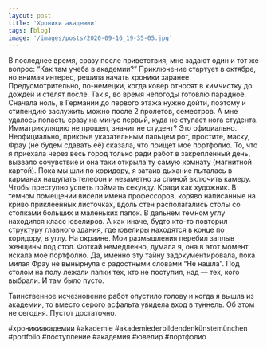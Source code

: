 ```yaml
---
layout: post
title: 'Хроники академии'
tags: [blog]
image: '/images/posts/2020-09-16_19-35-05.jpg'
---
```


В последнее время, сразу после приветствия, мне задают один и тот же вопрос: “Как там учеба в академии?” Приключение стартует в октябре, но внимая интерес, решила начать хроники заранее. Предусмотрительно, по-немецки, когда ковер относят в химчистку до дождей и стелят после. Так я, во время непогоды готовлю парадное. Сначала ноль, в Германии до первого этажа нужно дойти, поэтому и стипендию заслужить можно после 2 пролетов, семестров. А мне удалось попасть сразу на минус первый, куда не ступает нога студента. Имматрикуляцию не прошел, значит не студент? Это официально. Неофициально, прикрыв указательным пальцем рот, простите, маску, Фрау (не будем сдавать её) сказала, что поищет мое портфолио. То, что я приехала через весь город только ради работ в закрепленный день, вызвало сочувствие и она таки открыла ту самую комнату (магнитной картой). Пока мы шли по коридору, я затаив дыхание пыталась в карманах нащупать телефон и незаметно за спиной включить камеру. Чтобы преступно успеть поймать секунду. Кради как художник. В темном помещении висели имена профессоров, коряво написанные на криво приклеенных листочках, вдоль стен располагались столы со стопками больших и маленьких папок. В дальнем темном углу находился класс ювелиров. А как иначе, будто кто-то повторил структуру главного здания, где ювелиры находятся в конце по коридору, в углу. На окраине. Мои размышления перебил заплыв женщины под стол. Фоткай немедленно, думала я, она в этот момент искала мое портфолио. Да, именно эту тайну задокументировала, пока милая Фрау не вынырнула с радостными словами “Не нашла”. Под столом на полу лежали папки тех, кто не поступил, над — тех, кого выбрали. И там было пусто. 

Таинственное исчезновение работ опустило голову и когда я вышла из академии, то вместо серого асфальта увидела вход в туннель. Об этом не сегодня. Пустот достаточно.

#хроникиакадемии #akademie #akademiederbildendenkünstemünchen #portfolio #поступление #академия #ювелир #портфолио
